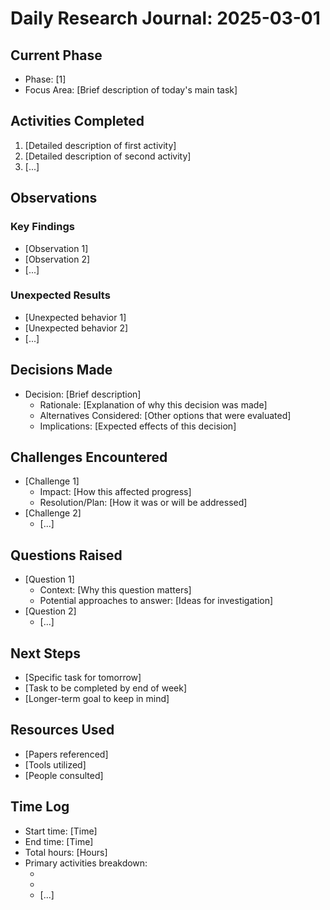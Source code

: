# Daily Research Journal: 2025-03-01

## Current Phase
- Phase: [1]
- Focus Area: [Brief description of today's main task]

## Activities Completed
1. [Detailed description of first activity]
2. [Detailed description of second activity]
3. [...]

## Observations
### Key Findings
- [Observation 1]
- [Observation 2]
- [...]

### Unexpected Results
- [Unexpected behavior 1]
- [Unexpected behavior 2]
- [...]

## Decisions Made
- Decision: [Brief description]
  - Rationale: [Explanation of why this decision was made]
  - Alternatives Considered: [Other options that were evaluated]
  - Implications: [Expected effects of this decision]

## Challenges Encountered
- [Challenge 1]
  - Impact: [How this affected progress]
  - Resolution/Plan: [How it was or will be addressed]
- [Challenge 2]
  - [...]

## Questions Raised
- [Question 1]
  - Context: [Why this question matters]
  - Potential approaches to answer: [Ideas for investigation]
- [Question 2]
  - [...]

## Next Steps
- [Specific task for tomorrow]
- [Task to be completed by end of week]
- [Longer-term goal to keep in mind]

## Resources Used
- [Papers referenced]
- [Tools utilized]
- [People consulted]

## Time Log
- Start time: [Time]
- End time: [Time]
- Total hours: [Hours]
- Primary activities breakdown:
  - [Activity 1]: [Hours]
  - [Activity 2]: [Hours]
  - [...]
